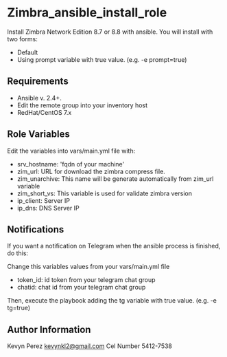 Zimbra_ansible_install_role
=========
Install Zimbra Network Edition 8.7 or 8.8 with ansible. You will install with two forms:

- Default
- Using prompt variable with true value. (e.g. -e prompt=true)

Requirements
------------

- Ansible v. 2.4+.
- Edit the remote group into your inventory host
- RedHat/CentOS 7.x

Role Variables
--------------

Edit the variables into vars/main.yml file with:

- srv_hostname: 'fqdn of your machine'
- zim_url: URL for download the zimbra compress file.
- zim_unarchive: This name will be generate automatically from zim_url variable
- zim_short_vs: This variable is used for validate zimbra version
- ip_client: Server IP
- ip_dns: DNS Server IP

Notifications
------------

If you want a notification on Telegram when the ansible process is finished, do this:

Change this variables values from your vars/main.yml file

- token_id: id token from your telegram chat group
- chatid: chat id from your telegram chat group

Then, execute the playbook adding the tg variable with true value. (e.g. -e tg=true)

Author Information
------------------

Kevyn Perez kevynkl2@gmail.com
Cel Number 5412-7538
